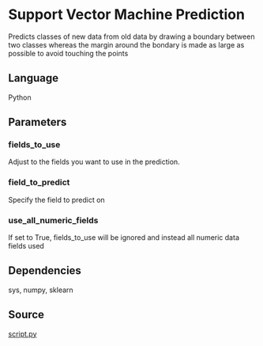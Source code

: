 # Support Vector Machine Prediction

Predicts classes of new data from old data by drawing a boundary between two classes whereas the margin around the bondary is made as large as possible to avoid touching the points

## Language
Python

## Parameters
### fields_to_use
Adjust to the fields you want to use in the prediction.

### field_to_predict
Specify the field to predict on

### use_all_numeric_fields
If set to True, fields_to_use will be ignored and instead all numeric data fields used

## Dependencies
sys, numpy, sklearn

## Source
[script.py](https://github.com/visokio/omniscope-custom-blocks/blob/master/Analytics/Prediction/SVM/Python/script.py)

